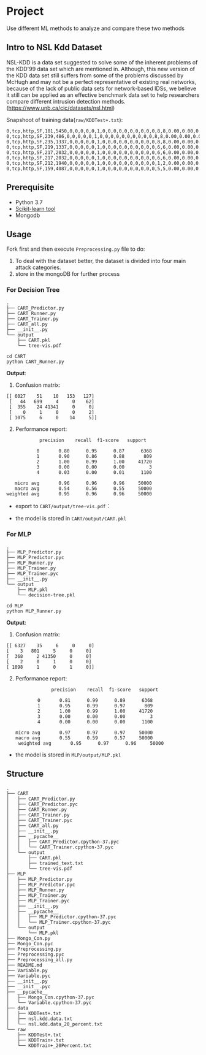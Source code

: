 # Project

Use different ML methods to analyze and compare these two methods

## Intro to NSL Kdd Dataset

NSL-KDD is a data set suggested to solve some of the inherent problems of the KDD'99 data set which are mentioned in. Although, this new version of the KDD data set still suffers from some of the problems discussed by McHugh and may not be a perfect representative of existing real networks, because of the lack of public data sets for network-based IDSs, we believe it still can be applied as an effective benchmark data set to help researchers compare different intrusion detection methods.(https://www.unb.ca/cic/datasets/nsl.html)

Snapshoot of training data(`raw/KDDTest+.txt`):
```
0,tcp,http,SF,181,5450,0,0,0,0,0,1,0,0,0,0,0,0,0,0,0,0,8,8,0.00,0.00,0.00,0.00,1.00,0.00,0.00,9,9,1.00,0.00,0.11,0.00,0.00,0.00,0.00,0.00,normal,16
0,tcp,http,SF,239,486,0,0,0,0,0,1,0,0,0,0,0,0,0,0,0,0,8,8,0.00,0.00,0.00,0.00,1.00,0.00,0.00,19,19,1.00,0.00,0.05,0.00,0.00,0.00,0.00,0.00,normal,21
0,tcp,http,SF,235,1337,0,0,0,0,0,1,0,0,0,0,0,0,0,0,0,0,8,8,0.00,0.00,0.00,0.00,1.00,0.00,0.00,29,29,1.00,0.00,0.03,0.00,0.00,0.00,0.00,0.00,normal,21
0,tcp,http,SF,219,1337,0,0,0,0,0,1,0,0,0,0,0,0,0,0,0,0,6,6,0.00,0.00,0.00,0.00,1.00,0.00,0.00,39,39,1.00,0.00,0.03,0.00,0.00,0.00,0.00,0.00,normal,21
0,tcp,http,SF,217,2032,0,0,0,0,0,1,0,0,0,0,0,0,0,0,0,0,6,6,0.00,0.00,0.00,0.00,1.00,0.00,0.00,49,49,1.00,0.00,0.02,0.00,0.00,0.00,0.00,0.00,normal,21
0,tcp,http,SF,217,2032,0,0,0,0,0,1,0,0,0,0,0,0,0,0,0,0,6,6,0.00,0.00,0.00,0.00,1.00,0.00,0.00,59,59,1.00,0.00,0.02,0.00,0.00,0.00,0.00,0.00,normal,21
0,tcp,http,SF,212,1940,0,0,0,0,0,1,0,0,0,0,0,0,0,0,0,0,1,2,0.00,0.00,0.00,0.00,1.00,0.00,1.00,1,69,1.00,0.00,1.00,0.04,0.00,0.00,0.00,0.00,normal,14
0,tcp,http,SF,159,4087,0,0,0,0,0,1,0,0,0,0,0,0,0,0,0,0,5,5,0.00,0.00,0.00,0.00,1.00,0.00,0.00,11,79,1.00,0.00,0.09,0.04,0.00,0.00,0.00,0.00,normal,21
```

## Prerequisite

* Python 3.7
* [Scikit-learn tool](http://scikit-learn.org/stable/)
* Mongodb

## Usage


Fork first and then execute `Preprocessing.py` file to do:

1. To deal with the dataset better, the dataset is divided into four main attack categories.
2. store in the mongoDB for further process


### For Decision Tree

```
.
├── CART_Predictor.py
├── CART_Runner.py
├── CART_Trainer.py
├── CART_all.py
├── __init__.py
└── output
    ├── CART.pkl
    └── tree-vis.pdf
```

```
cd CART
python CART_Runner.py
```

**Output**:

1. Confusion matrix:

```
[[ 6027    51    10   153   127]
 [   44   699     4     0    62]
 [  355    24 41341     0     0]
 [    0     1     0     0     2]
 [ 1075     6     0    14     5]]
```

2. Performance report:

```
            precision    recall  f1-score   support

           0       0.80      0.95      0.87      6368
           1       0.90      0.86      0.88       809
           2       1.00      0.99      1.00     41720
           3       0.00      0.00      0.00         3
           4       0.03      0.00      0.01      1100

   micro avg       0.96      0.96      0.96     50000
   macro avg       0.54      0.56      0.55     50000
weighted avg       0.95      0.96      0.96     50000
```

* export to `CART/output/tree-vis.pdf`：

* the model is stored in `CART/output/CART.pkl`

### For MLP

```
.
├── MLP_Predictor.py
├── MLP_Predictor.pyc
├── MLP_Runner.py
├── MLP_Trainer.py
├── MLP_Trainer.pyc
├── __init__.py
└── output
    ├── MLP.pkl
    └── decision-tree.pkl
```

```
cd MLP
python MLP_Runner.py
```

**Output**:

1. Confusion matrix:

  ```
[[ 6327    35     6     0     0]
 [    3   801     5     0     0]
 [  368     2 41350     0     0]
 [    2     0     1     0     0]
 [ 1098     1     0     1     0]]
  ```
2. Performance report:
   ```
                precision    recall  f1-score   support

           0       0.81      0.99      0.89      6368
           1       0.95      0.99      0.97       809
           2       1.00      0.99      1.00     41720
           3       0.00      0.00      0.00         3
           4       0.00      0.00      0.00      1100

   micro avg       0.97      0.97      0.97     50000
   macro avg       0.55      0.59      0.57     50000
    weighted avg       0.95      0.97      0.96     50000
    ```


* the model is stored in `MLP/output/MLP.pkl`

## Structure

```
.
├── CART
│   ├── CART_Predictor.py
│   ├── CART_Predictor.pyc
│   ├── CART_Runner.py
│   ├── CART_Trainer.py
│   ├── CART_Trainer.pyc
│   ├── CART_all.py
│   ├── __init__.py
│   ├── __pycache__
│   │   ├── CART_Predictor.cpython-37.pyc
│   │   └── CART_Trainer.cpython-37.pyc
│   └── output
│       ├── CART.pkl
│       ├── trained_text.txt
│       └── tree-vis.pdf
├── MLP
│   ├── MLP_Predictor.py
│   ├── MLP_Predictor.pyc
│   ├── MLP_Runner.py
│   ├── MLP_Trainer.py
│   ├── MLP_Trainer.pyc
│   ├── __init__.py
│   ├── __pycache__
│   │   ├── MLP_Predictor.cpython-37.pyc
│   │   └── MLP_Trainer.cpython-37.pyc
│   └── output
│       └── MLP.pkl
├── Mongo_Con.py
├── Mongo_Con.pyc
├── Preprocessing.py
├── Preprocessing.pyc
├── Preprocessing_all.py
├── README.md
├── Variable.py
├── Variable.pyc
├── __init__.py
├── __init__.pyc
├── __pycache__
│   ├── Mongo_Con.cpython-37.pyc
│   └── Variable.cpython-37.pyc
├── data
│   ├── KDDTest+.txt
│   ├── nsl.kdd.data.txt
│   └── nsl.kdd.data_20_percent.txt
└── raw
    ├── KDDTest+.txt
    ├── KDDTrain+.txt
    └── KDDTrain+_20Percent.txt
```

